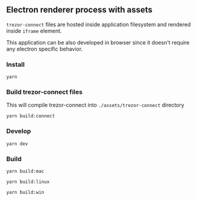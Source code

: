 ## Electron renderer process with assets

`trezor-connect` files are hosted inside application filesystem and rendered inside `iframe` element.

This application can be also developed in browser since it doesn't require any electron specific behavior.

### Install

`yarn`

### Build trezor-connect files
This will compile trezor-connect into `./assets/trezor-connect` directory

`yarn build:connect`

### Develop

`yarn dev`

### Build

`yarn build:mac`

`yarn build:linux`

`yarn build:win`